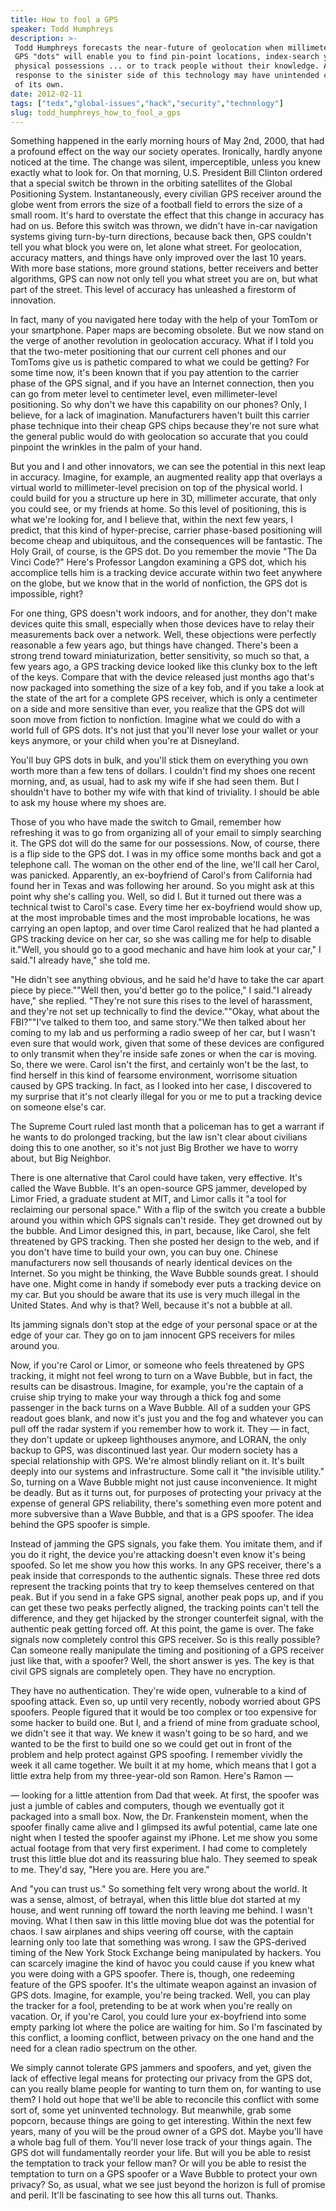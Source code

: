 ```yaml
---
title: How to fool a GPS
speaker: Todd Humphreys
description: >-
 Todd Humphreys forecasts the near-future of geolocation when millimeter-accurate
 GPS "dots" will enable you to find pin-point locations, index-search your
 physical possessions ... or to track people without their knowledge. And the
 response to the sinister side of this technology may have unintended consequences
 of its own.
date: 2012-02-11
tags: ["tedx","global-issues","hack","security","technology"]
slug: todd_humphreys_how_to_fool_a_gps
---
```


Something happened in the early morning hours of May 2nd, 2000, that had a profound effect
on the way our society operates. Ironically, hardly anyone noticed at the time. The change
was silent, imperceptible, unless you knew exactly what to look for. On that morning, U.S.
President Bill Clinton ordered that a special switch be thrown in the orbiting satellites
of the Global Positioning System. Instantaneously, every civilian GPS receiver around the
globe went from errors the size of a football field to errors the size of a small
room. It's hard to overstate the effect that this change in accuracy has had on us. Before
this switch was thrown, we didn't have in-car navigation systems giving turn-by-turn
directions, because back then, GPS couldn't tell you what block you were on, let alone
what street. For geolocation, accuracy matters, and things have only improved over the last
10 years. With more base stations, more ground stations, better receivers and better
algorithms, GPS can now not only tell you what street you are on, but what part of the
street. This level of accuracy has unleashed a firestorm of innovation.

In fact, many of you navigated here today with the help of your TomTom or your smartphone.
Paper maps are becoming obsolete. But we now stand on the verge of another revolution in
geolocation accuracy. What if I told you that the two-meter positioning that our current
cell phones and our TomToms give us is pathetic compared to what we could be getting? For
some time now, it's been known that if you pay attention to the carrier phase of the GPS
signal, and if you have an Internet connection, then you can go from meter level to
centimeter level, even millimeter-level positioning. So why don't we have this capability
on our phones? Only, I believe, for a lack of imagination. Manufacturers haven't built
this carrier phase technique into their cheap GPS chips because they're not sure what the
general public would do with geolocation so accurate that you could pinpoint the wrinkles
in the palm of your hand.

But you and I and other innovators, we can see the potential in this next leap in
accuracy. Imagine, for example, an augmented reality app that overlays a virtual world to
millimeter-level precision on top of the physical world. I could build for you a structure
up here in 3D, millimeter accurate, that only you could see, or my friends at home. So this
level of positioning, this is what we're looking for, and I believe that, within the next
few years, I predict, that this kind of hyper-precise, carrier phase-based positioning
will become cheap and ubiquitous, and the consequences will be fantastic. The Holy Grail,
of course, is the GPS dot. Do you remember the movie "The Da Vinci Code?" Here's Professor
Langdon examining a GPS dot, which his accomplice tells him is a tracking device accurate
within two feet anywhere on the globe, but we know that in the world of nonfiction, the
GPS dot is impossible, right?

For one thing, GPS doesn't work indoors, and for another, they don't make devices quite
this small, especially when those devices have to relay their measurements back over a
network. Well, these objections were perfectly reasonable a few years ago, but things have
changed. There's been a strong trend toward miniaturization, better sensitivity, so much
so that, a few years ago, a GPS tracking device looked like this clunky box to the left of
the keys. Compare that with the device released just months ago that's now packaged into
something the size of a key fob, and if you take a look at the state of the art for a
complete GPS receiver, which is only a centimeter on a side and more sensitive than ever,
you realize that the GPS dot will soon move from fiction to nonfiction. Imagine what we
could do with a world full of GPS dots. It's not just that you'll never lose your wallet
or your keys anymore, or your child when you're at Disneyland.

You'll buy GPS dots in bulk, and you'll stick them on everything you own worth more than a
few tens of dollars. I couldn't find my shoes one recent morning, and, as usual, had to ask
my wife if she had seen them. But I shouldn't have to bother my wife with that kind of
triviality. I should be able to ask my house where my shoes are. 

Those of you who have made the switch to Gmail, remember how refreshing it was to go from
organizing all of your email to simply searching it. The GPS dot will do the same for our
possessions. Now, of course, there is a flip side to the GPS dot. I was in my office some
months back and got a telephone call. The woman on the other end of the line, we'll call
her Carol, was panicked. Apparently, an ex-boyfriend of Carol's from California had found
her in Texas and was following her around. So you might ask at this point why she's
calling you. Well, so did I. But it turned out there was a technical twist to Carol's
case. Every time her ex-boyfriend would show up, at the most improbable times and the most
improbable locations, he was carrying an open laptop, and over time Carol realized that he
had planted a GPS tracking device on her car, so she was calling me for help to disable
it."Well, you should go to a good mechanic and have him look at your car," I said."I
already have," she told me.

"He didn't see anything obvious, and he said he'd have to take the car apart piece by
piece.""Well then, you'd better go to the police," I said."I already have," she replied.
"They're not sure this rises to the level of harassment, and they're not set up
technically to find the device.""Okay, what about the FBI?""I've talked to them too, and
same story."We then talked about her coming to my lab and us performing a radio sweep of
her car, but I wasn't even sure that would work, given that some of these devices are
configured to only transmit when they're inside safe zones or when the car is moving. So,
there we were. Carol isn't the first, and certainly won't be the last, to find herself in
this kind of fearsome environment, worrisome situation caused by GPS tracking. In fact, as
I looked into her case, I discovered to my surprise that it's not clearly illegal for you
or me to put a tracking device on someone else's car.

The Supreme Court ruled last month that a policeman has to get a warrant if he wants to do
prolonged tracking, but the law isn't clear about civilians doing this to one another, so
it's not just Big Brother we have to worry about, but Big Neighbor. 

There is one alternative that Carol could have taken, very effective. It's called the Wave
Bubble. It's an open-source GPS jammer, developed by Limor Fried, a graduate student at
MIT, and Limor calls it "a tool for reclaiming our personal space." With a flip of the
switch you create a bubble around you within which GPS signals can't reside. They get
drowned out by the bubble. And Limor designed this, in part, because, like Carol, she felt
threatened by GPS tracking. Then she posted her design to the web, and if you don't have
time to build your own, you can buy one. Chinese manufacturers now sell thousands of
nearly identical devices on the Internet. So you might be thinking, the Wave Bubble sounds
great. I should have one. Might come in handy if somebody ever puts a tracking device on
my car. But you should be aware that its use is very much illegal in the United States.
And why is that? Well, because it's not a bubble at all.

Its jamming signals don't stop at the edge of your personal space or at the edge of your
car. They go on to jam innocent GPS receivers for miles around you. 

Now, if you're Carol or Limor, or someone who feels threatened by GPS tracking, it might
not feel wrong to turn on a Wave Bubble, but in fact, the results can be disastrous.
Imagine, for example, you're the captain of a cruise ship trying to make your way through
a thick fog and some passenger in the back turns on a Wave Bubble. All of a sudden your
GPS readout goes blank, and now it's just you and the fog and whatever you can pull off
the radar system if you remember how to work it. They — in fact, they don't update or
upkeep lighthouses anymore, and LORAN, the only backup to GPS, was discontinued last
year. Our modern society has a special relationship with GPS. We're almost blindly reliant
on it. It's built deeply into our systems and infrastructure. Some call it "the invisible
utility." So, turning on a Wave Bubble might not just cause inconvenience. It might be
deadly. But as it turns out, for purposes of protecting your privacy at the expense of
general GPS reliability, there's something even more potent and more subversive than a
Wave Bubble, and that is a GPS spoofer. The idea behind the GPS spoofer is
simple.

Instead of jamming the GPS signals, you fake them. You imitate them, and if you do it
right, the device you're attacking doesn't even know it's being spoofed. So let me show you
how this works. In any GPS receiver, there's a peak inside that corresponds to the
authentic signals. These three red dots represent the tracking points that try to keep
themselves centered on that peak. But if you send in a fake GPS signal, another peak pops
up, and if you can get these two peaks perfectly aligned, the tracking points can't tell
the difference, and they get hijacked by the stronger counterfeit signal, with the
authentic peak getting forced off. At this point, the game is over. The fake signals now
completely control this GPS receiver. So is this really possible? Can someone really
manipulate the timing and positioning of a GPS receiver just like that, with a spoofer?
Well, the short answer is yes. The key is that civil GPS signals are completely open. They
have no encryption.

They have no authentication. They're wide open, vulnerable to a kind of spoofing attack.
Even so, up until very recently, nobody worried about GPS spoofers. People figured that it
would be too complex or too expensive for some hacker to build one. But I, and a friend of
mine from graduate school, we didn't see it that way. We knew it wasn't going to be so
hard, and we wanted to be the first to build one so we could get out in front of the
problem and help protect against GPS spoofing. I remember vividly the week it all came
together. We built it at my home, which means that I got a little extra help from my
three-year-old son Ramon. Here's Ramon — 

— looking for a little attention from Dad that week. At first, the spoofer was just a
jumble of cables and computers, though we eventually got it packaged into a small box. Now,
the Dr. Frankenstein moment, when the spoofer finally came alive and I glimpsed its awful
potential, came late one night when I tested the spoofer against my iPhone. Let me show
you some actual footage from that very first experiment. I had come to completely trust
this little blue dot and its reassuring blue halo. They seemed to speak to me. They'd say,
"Here you are. Here you are." 

And "you can trust us." So something felt very wrong about the world. It was a sense,
almost, of betrayal, when this little blue dot started at my house, and went running off
toward the north leaving me behind. I wasn't moving. What I then saw in this little moving
blue dot was the potential for chaos. I saw airplanes and ships veering off course, with
the captain learning only too late that something was wrong. I saw the GPS-derived timing
of the New York Stock Exchange being manipulated by hackers. You can scarcely imagine the
kind of havoc you could cause if you knew what you were doing with a GPS spoofer. There is,
though, one redeeming feature of the GPS spoofer. It's the ultimate weapon against an
invasion of GPS dots. Imagine, for example, you're being tracked. Well, you can play the
tracker for a fool, pretending to be at work when you're really on vacation. Or, if you're
Carol, you could lure your ex-boyfriend into some empty parking lot where the police are
waiting for him. So I'm fascinated by this conflict, a looming conflict, between privacy on
the one hand and the need for a clean radio spectrum on the other.

We simply cannot tolerate GPS jammers and spoofers, and yet, given the lack of effective
legal means for protecting our privacy from the GPS dot, can you really blame people for
wanting to turn them on, for wanting to use them? I hold out hope that we'll be able to
reconcile this conflict with some sort of, some yet uninvented technology. But meanwhile,
grab some popcorn, because things are going to get interesting. Within the next few years,
many of you will be the proud owner of a GPS dot. Maybe you'll have a whole bag full of
them. You'll never lose track of your things again. The GPS dot will fundamentally reorder
your life. But will you be able to resist the temptation to track your fellow man? Or will
you be able to resist the temptation to turn on a GPS spoofer or a Wave Bubble to protect
your own privacy? So, as usual, what we see just beyond the horizon is full of promise and
peril. It'll be fascinating to see how this all turns out. Thanks.

<!--
ad_duration=3.33
event="TEDxAustin"
external_start_time=0
intro_duration=11.82
is_subtitle_required="False"
is_talk_featured="True"
language="en"
language_swap="False"
native_language="en"
number_of_related_talks=6
number_of_speakers=1
number_of_subtitled_videos=25
number_of_tags=5
number_of_talk_download_languages=25
number_of_talk_more_resources=0
number_of_talk_recommendations=0
number_of_talks_take_actions=0
post_ad_duration=0.83
published_timestamp="2012-07-14 13:58:37"
recording_date="2012-02-11"
speaker_description="Assistant Professor"
speaker_is_published=1
speaker_name="Todd Humphreys"
talk_name="How to fool a GPS"
talks_tags=["tedx","global-issues","hack","security","technology"]
url_audio="https://download.ted.com/talks/ToddHumphreys_2012X.mp3?apikey=acme-roadrunner"
url_photo_speaker="https://pe.tedcdn.com/images/ted/75f7ddd952f51c6c823d325364eae7359c5dd367_254x191.jpg"
url_photo_talk="https://pe.tedcdn.com/images/ted/2ed41127a6fc618d170f172977de9ae0f409c2a1_800x600.jpg"
url_webpage="https://www.ted.com/talks/todd_humphreys_how_to_fool_a_gps"
video_type_name="TEDx Talk"
-->